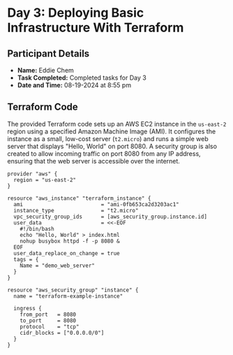 # Day 3: Deploying Basic Infrastructure With Terraform

## Participant Details

- **Name:** Eddie Chem
- **Task Completed:** Completed tasks for Day 3
- **Date and Time:** 08-19-2024 at 8:55 pm

## Terraform Code 

The provided Terraform code sets up an AWS EC2 instance in the `us-east-2` region using a specified Amazon Machine Image (AMI). It configures the instance as a small, low-cost server (`t2.micro`) and runs a simple web server that displays "Hello, World" on port 8080. A security group is also created to allow incoming traffic on port 8080 from any IP address, ensuring that the web server is accessible over the internet.

```hcl
provider "aws" {
  region = "us-east-2"
}

resource "aws_instance" "terraform_instance" {
  ami                         = "ami-0fb653ca2d3203ac1"
  instance_type               = "t2.micro"
  vpc_security_group_ids      = [aws_security_group.instance.id]
  user_data                   = <<-EOF
    #!/bin/bash
    echo "Hello, World" > index.html
    nohup busybox httpd -f -p 8080 &
  EOF
  user_data_replace_on_change = true
  tags = {
    Name = "demo_web_server"
  }
}

resource "aws_security_group" "instance" {
  name = "terraform-example-instance"

  ingress {
    from_port   = 8080
    to_port     = 8080
    protocol    = "tcp"
    cidr_blocks = ["0.0.0.0/0"]
  }
}

